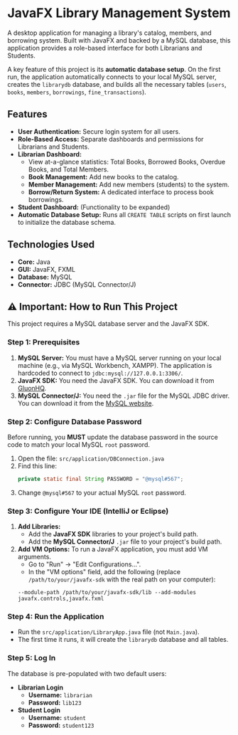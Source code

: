 # JavaFX Library Management System

A desktop application for managing a library's catalog, members, and borrowing system. Built with JavaFX and backed by a MySQL database, this application provides a role-based interface for both Librarians and Students.

A key feature of this project is its **automatic database setup**. On the first run, the application automatically connects to your local MySQL server, creates the `librarydb` database, and builds all the necessary tables (`users`, `books`, `members`, `borrowings`, `fine_transactions`).

## Features

* **User Authentication:** Secure login system for all users.
* **Role-Based Access:** Separate dashboards and permissions for Librarians and Students.
* **Librarian Dashboard:**
    * View at-a-glance statistics: Total Books, Borrowed Books, Overdue Books, and Total Members.
    * **Book Management:** Add new books to the catalog.
    * **Member Management:** Add new members (students) to the system.
    * **Borrow/Return System:** A dedicated interface to process book borrowings.
* **Student Dashboard:** (Functionality to be expanded)
* **Automatic Database Setup:** Runs all `CREATE TABLE` scripts on first launch to initialize the database schema.

## Technologies Used

* **Core:** Java
* **GUI:** JavaFX, FXML
* **Database:** MySQL
* **Connector:** JDBC (MySQL Connector/J)

## ⚠️ Important: How to Run This Project

This project requires a MySQL database server and the JavaFX SDK.

### Step 1: Prerequisites

1.  **MySQL Server:** You must have a MySQL server running on your local machine (e.g., via MySQL Workbench, XAMPP). The application is hardcoded to connect to `jdbc:mysql://127.0.0.1:3306/`.
2.  **JavaFX SDK:** You need the JavaFX SDK. You can download it from [GluonHQ](https://gluonhq.com/products/javafx/).
3.  **MySQL Connector/J:** You need the `.jar` file for the MySQL JDBC driver. You can download it from the [MySQL website](https://dev.mysql.com/downloads/connector/j/).

### Step 2: Configure Database Password

Before running, you **MUST** update the database password in the source code to match your local MySQL `root` password.

1.  Open the file: `src/application/DBConnection.java`
2.  Find this line:
    ```java
    private static final String PASSWORD = "@mysql#567"; 
    ```
3.  Change `@mysql#567` to your actual MySQL `root` password.

### Step 3: Configure Your IDE (IntelliJ or Eclipse)

1.  **Add Libraries:**
    * Add the **JavaFX SDK** libraries to your project's build path.
    * Add the **MySQL Connector/J** `.jar` file to your project's build path.
2.  **Add VM Options:** To run a JavaFX application, you must add VM arguments.
    * Go to "Run" -> "Edit Configurations...".
    * In the "VM options" field, add the following (replace `/path/to/your/javafx-sdk` with the real path on your computer):
    ```
    --module-path /path/to/your/javafx-sdk/lib --add-modules javafx.controls,javafx.fxml
    ```

### Step 4: Run the Application

* Run the `src/application/LibraryApp.java` file (not `Main.java`).
* The first time it runs, it will create the `librarydb` database and all tables.

### Step 5: Log In

The database is pre-populated with two default users:

* **Librarian Login**
    * **Username:** `librarian`
    * **Password:** `lib123`
* **Student Login**
    * **Username:** `student`
    * **Password:** `student123`
